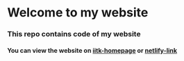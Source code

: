 # Welcome to my website
### This repo contains code of my website

#### You can view the website on [iitk-homepage](https://home.iitk.ac.in/~yusrakhan20/) or [netlify-link](https://yusrakhan532.netlify.app/)
